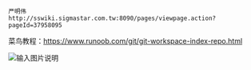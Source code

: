 
```
严明伟
http://sswiki.sigmastar.com.tw:8090/pages/viewpage.action?pageId=37958095
```

菜鸟教程：https://www.runoob.com/git/git-workspace-index-repo.html

![输入图片说明](https://github.com/Econazole/StackEdit-data/tree/master/imgs/2024-04-18/PQaboNOvsJOe21k2.png)
<!--stackedit_data:
eyJoaXN0b3J5IjpbLTE0MjcyMzUyMDFdfQ==
-->